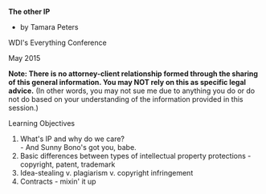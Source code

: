 <strong> The other IP </strong>
- by Tamara Peters

WDI's Everything Conference

May 2015

<strong>Note:  There is no attorney-client relationship formed through the sharing of this general information.   You may NOT rely on this as specific legal advice.</strong>  (In other words, you may not sue me due to anything you do or do not do based on your understanding of the information provided in this session.)


Learning Objectives
  1. What's IP and why do we care?  
    - And Sunny Bono's got you, babe.
  2. Basic differences between types of intellectual property protections
    - copyright, patent, trademark
  3. Idea-stealing v. plagiarism v. copyright infringement
  4. Contracts - mixin' it up
